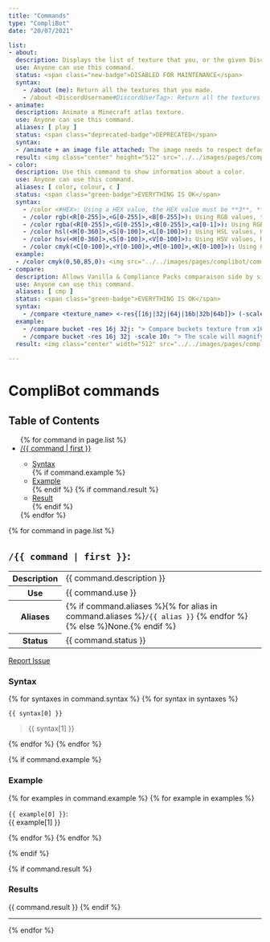 ```yaml
---
title: "Commands"
type: "CompliBot"
date: "20/07/2021"

list:
- about:
  description: Displays the list of texture that you, or the given Discord user, made.
  use: Anyone can use this command.
  status: <span class="new-badge">DISABLED FOR MAINTENANCE</span>
  syntax: 
    - /about (me): Return all the textures that you made.
    - /about <DiscordUsername#DiscordUserTag>: Return all the textures that the target made.
- animate:
  description: Animate a Minecraft atlas texture.
  use: Anyone can use this command.
  aliases: [ play ]
  status: <span class="deprecated-badge">DEPRECATED</span>
  syntax: 
  - /animate + an image file attached: The image needs to respect default Minecraft texture animation sizes.
  result: <img class="center" height="512" src="../../images/pages/complibot/commands/animate_with_file_attached.png">
- color:
  description: Use this command to show information about a color.
  use: Anyone can use this command.
  aliases: [ color, colour, c ]
  status: <span class="green-badge">EVERYTHING IS OK</span>
  syntax: 
    - /color <#HEX>: Using a HEX value, the HEX value must be **3**, **6** or **8** bits long. (# is optional)
    - /color rgb(<R[0-255]>,<G[0-255]>,<B[0-255]>): Using RGB values, they are integer between 0 & 255.
    - /color rgba(<R[0-255]>,<G[0-255]>,<B[0-255]>,<a[0-1]>): Using RGB values, alpha is a floating number between 0 & 1.
    - /color hsl(<H[0-360]>,<S[0-100]>,<L[0-100]>): Using HSL values, H is an integer between 0 & 360 while S & L are integer between 0 & 100.
    - /color hsv(<H[0-360]>,<S[0-100]>,<V[0-100]>): Using HSV values, H is an integer between 0 & 360 while S & V are integer between 0 & 100.
    - /color cmyk(<C[0-100]>,<Y[0-100]>,<M[0-100]>,<K[0-100]>): Using CMYK values, all values are integer within 0 & 100.
  example: 
  - /color cmyk(0,50,85,0): <img src="../../images/pages/complibot/commands/color_result.png">
- compare:
  description: Allows Vanilla & Compliance Packs comparaison side by side.
  use: Anyone can use this command.
  aliases: [ cmp ]
  status: <span class="green-badge">EVERYTHING IS OK</span>
  syntax: 
    - /compare <texture_name> <-res{[16j|32j|64j|16b|32b|64b]}> (-scale[1-10]): <p>If multiple texture have the same name, a choice embed will pop-up. The scale parameter is optional.  <strong>Parameters aliases:</strong><ul><li><code class="language-plaintext">-res</code>, <code class="language-plaintext">-r</code>, <code class="language-plaintext">-resolution</code></li><li><code class="language-plaintext">-scale</code>, <code class="language-plaintext">-s</code></li></ul></p>
  example:
    - /compare bucket -res 16j 32j: "> Compare buckets texture from x16 Java & x32 Java."
    - /compare bucket -res 16j 32j -scale 10: "> The scale will magnify the result depending on the given factor."
  result: <img class="center" width="512" src="../../images/pages/complibot/commands/compare_result.png">
  
---
```


# CompliBot commands

<div class="table-of-content">
<h2>Table of Contents</h2>

<ul>
  {% for command in page.list %}
    <li><a href='{{ page.url | remove: ".html" }}#{{ command | first }}'>/{{ command | first }}</a></li>
    <ul>
      <li><a href='{{ page.url | remove: ".html" }}#{{ command | first }}-syntax'>Syntax</a></li>
      {% if command.example %}<li><a href='{{ page.url | remove: ".html" }}#{{ command | first }}-example'>Example</a></li>{% endif %}
      {% if command.result %}<li><a href='{{ page.url | remove: ".html" }}#{{ command | first }}-result'>Result</a></li>{% endif %}
    </ul>
  {% endfor %}
</ul>

</div>

{% for command in page.list %}

<h2 id="{{ command | first }}"><code class="language-plaintext">/{{ command | first }}</code>:</h2>

<table>
  <tr>
    <th>Description</th>
    <td>{{ command.description }}</td>
  </tr>
  <tr>
    <th>Use </th>
    <td>{{ command.use }}</td>
  </tr>
  <tr>
    <th>Aliases</th>
    <td>{% if command.aliases %}{% for alias in command.aliases %}<code class="language-plaintext">/{{ alias }}</code>&nbsp;{% endfor %}{% else %}None.{% endif %}</td>
  </tr>
  <tr>
    <th>Status</th>
    <td>{{ command.status }}</td>
  </tr>
</table>

<a href="https://github.com/Compliance-Resource-Pack/Discord-Bot/issues/new?assignees=&labels=/{{ command | first }},bug&template=bug_report.md" class="new-issue-btn">Report Issue</a>

<h3 id="{{ command | first }}-syntax">Syntax</h3>

{% for syntaxes in command.syntax %}
{% for syntax in syntaxes %}

<code class="language-plaintext">{{ syntax[0] }}</code>
> {{ syntax[1] }}

{% endfor %}
{% endfor %}

{% if command.example %}
<h3 id="{{ command | first }}-example">Example</h3>

{% for examples in command.example %}
{% for example in examples %}

<code class="language-plaintext">{{ example[0] }}</code>:  
{{ example[1] }}

{% endfor %}
{% endfor %}

{% endif %}

{% if command.result %}
<h3 id="{{ command | first }}-result">Results</h3>
{{ command.result }}
{% endif %}


---

{% endfor %}